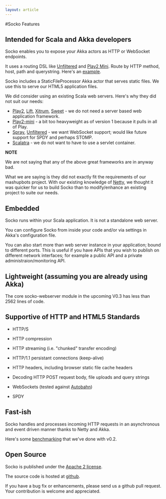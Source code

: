 ```yaml
---
layout: article
---
```

#Socko Features

## Intended for Scala and Akka developers
Socko enables you to expose your Akka actors as HTTP or WebSocket endpoints.

It uses a routing DSL like [Unfiltered](http://unfiltered.databinder.net/Unfiltered.html) and 
[Play2 Mini](https://github.com/typesafehub/play2-mini). Route by HTTP method, host, path and querystring.
Here's an [example](https://github.com/mashupbots/socko/blob/master/socko-examples/src/main/scala/org/mashupbots/socko/examples/routes/RouteApp.scala).

Socko includes a StaticFileProcessor Akka actor that serves static files.  We use this to serve
our HTML5 application files.

We did consider using an existing Scala web servers. Here's why they did not suit our needs:
 * [Play2](http://www.playframework.org/), [Lift](http://liftweb.net/), [Xitrum](https://github.com/ngocdaothanh/xitrum), [Sweet](http://code.google.com/p/sweetscala/) - we do not need a server based web application framework.
 * [Play2-mini](https://github.com/typesafehub/play2-mini) - a bit too heavyweight as of version 1 because it pulls in all of Play.
 * [Spray](https://github.com/spray/spray/wiki), [Unfiltered](http://unfiltered.databinder.net/Unfiltered.html) - we want WebSocket support; would like future support for SPDY and perhaps STOMP.
 * [Scalatra](http://www.scalatra.org/) - we do not want to have to use a servlet container.
 
**NOTE**

We are not saying that any of the above great frameworks are in anyway bad.

What we are saying is they did not exactly fit the requirements of our mashupbots project.  With our existing 
knowledge of [Netty](http://netty.io), we thought it was quicker for us to build Socko than to modify/enhance 
an existing project to suite our needs.


## Embedded
Socko runs within your Scala application. It is not a standalone web server.

You can configure Socko from inside your code and/or via settings in Akka's configuration file.

You can also start more than web server instance in your application; bound to different ports. This is useful
if you have APIs that you wish to publish on different network interfaces; for example a public API and a 
private administraion/monitoring API.


## Lightweight (assuming you are already using Akka)

The core socko-webserver module in the upcoming V0.3 has less than 2562 lines of code.
    

## Supportive of HTTP and HTML5 Standards
 * HTTP/S

 * HTTP compression
 
 * HTTP streaming (i.e. "chunked" transfer encoding)

 * HTTP/1.1 persistant connections (keep-alive)

 * HTTP headers, including browser static file cache headers
 
 * Decoding HTTP POST request body, file uploads and query strings
 
 * WebSockets (tested against [Autobahn](/autobahn/index.html))
  
 * SPDY


## Fast-ish
Socko handles and processes incoming HTTP requests in an asynchronous and event driven manner thanks to
Netty and Akka.

Here's some [benchmarking](/2012/07/19/benchmark.html) that we've done with v0.2.


## Open Source
Socko is published under the [Apache 2 license](http://www.apache.org/licenses/LICENSE-2.0).

The source code is hosted at [github](https://github.com/mashupbots/socko).

If you have a bug fix or enhancements, please send us a github pull request.  Your contribution is welcome and
appreciated.

